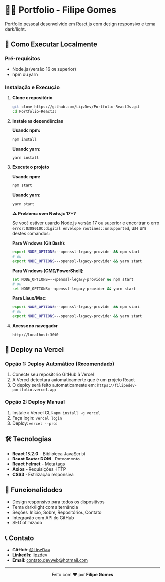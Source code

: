 # 👨‍💻 Portfolio - Filipe Gomes

Portfolio pessoal desenvolvido em React.js com design responsivo e tema dark/light.

## 🚀 Como Executar Localmente

### Pré-requisitos

- Node.js (versão 16 ou superior)
- npm ou yarn

### Instalação e Execução

1. **Clone o repositório**

   ```bash
   git clone https://github.com/LipzDev/Portfolio-ReactJs.git
   cd Portfolio-ReactJs
   ```

2. **Instale as dependências**

   **Usando npm:**

   ```bash
   npm install
   ```

   **Usando yarn:**

   ```bash
   yarn install
   ```

3. **Execute o projeto**

   **Usando npm:**

   ```bash
   npm start
   ```

   **Usando yarn:**

   ```bash
   yarn start
   ```

   **⚠️ Problema com Node.js 17+?**

   Se você estiver usando Node.js versão 17 ou superior e encontrar o erro `error:0308010C:digital envelope routines::unsupported`, use um destes comandos:

   **Para Windows (Git Bash):**

   ```bash
   export NODE_OPTIONS=--openssl-legacy-provider && npm start
   # ou
   export NODE_OPTIONS=--openssl-legacy-provider && yarn start
   ```

   **Para Windows (CMD/PowerShell):**

   ```bash
   set NODE_OPTIONS=--openssl-legacy-provider && npm start
   # ou
   set NODE_OPTIONS=--openssl-legacy-provider && yarn start
   ```

   **Para Linux/Mac:**

   ```bash
   export NODE_OPTIONS=--openssl-legacy-provider && npm start
   # ou
   export NODE_OPTIONS=--openssl-legacy-provider && yarn start
   ```

4. **Acesse no navegador**
   ```
   http://localhost:3000
   ```

## 🚀 Deploy na Vercel

### Opção 1: Deploy Automático (Recomendado)

1. Conecte seu repositório GitHub à Vercel
2. A Vercel detectará automaticamente que é um projeto React
3. O deploy será feito automaticamente em: `https://filipedev-portfolio.vercel.app`

### Opção 2: Deploy Manual

1. Instale o Vercel CLI: `npm install -g vercel`
2. Faça login: `vercel login`
3. Deploy: `vercel --prod`

## 🛠️ Tecnologias

- **React 18.2.0** - Biblioteca JavaScript
- **React Router DOM** - Roteamento
- **React Helmet** - Meta tags
- **Axios** - Requisições HTTP
- **CSS3** - Estilização responsiva

## 📱 Funcionalidades

- Design responsivo para todos os dispositivos
- Tema dark/light com alternância
- Seções: Início, Sobre, Repositórios, Contato
- Integração com API do GitHub
- SEO otimizado

## 📞 Contato

- **GitHub**: [@LipzDev](https://github.com/LipzDev)
- **LinkedIn**: [lipzdev](https://linkedin.com/in/lipzdev)
- **Email**: contato.devweb@hotmail.com

---

<div align="center">
  <p>Feito com ❤️ por <strong>Filipe Gomes</strong></p>
</div>
